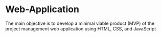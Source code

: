 # Web-Application
The main objective is to develop a minimal viable product (MVP) of the project management web application using HTML, CSS, and JavaScript
